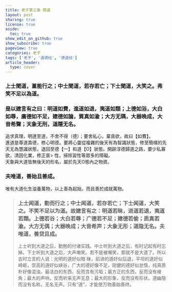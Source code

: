 ```yaml
---
title: 老子第三章 問道
layout: post
sharing: true
license: true
aside:
  toc: true
show_edit_on_github: true
show_subscribe: true
pageview: true
categories: 老子
tags: ['老子', '道德经', '德道经']
article_header:
  type: cover
---
```


### 上士聞道，堇能行之；中士聞道，若存若亡；下士聞道，大笑之。弗笑不足以為道。
### 是以建言有之曰：明道如費，進道如退，夷道如類；上德如浴，大白如辱，廣德如不足，建德如論，質真如渝；大方无隅，大器晚成，大音希聲；天象无刑，道隱无名。
追求真理，明達至道，不舍不得（德）；要舍私心，棄貪欲，故曰【如費】。
<br>
進道是尊道貴德，修心明德。要將心靈從複雜的後天有為智識狀態，修至簡樸的先天无為慧識狀態，退回至德【一】和道【O】狀態。開辟淳德歸道之路，要少私寡欲，清因化業，修正禀>
性，掃除習性等眾多的障礙。
<br>
天象與大道皆無後天的形名，屬於先天O態內之物資。
### 夫唯道，善始且善成。
唯有大道化生滋養萬物，以上善為起始，而且善於成就萬物。

> ### 上士闻道，勤而行之；中士闻道，若存若亡；下士闻道，大笑之。不笑不足以为道。故建言有之：明道若昧，进道若退，夷道若類。上德若谷；大白若辱；广德若不足；建德若偷；质真若渝。大方无偶；大器晚成；大音希声；大象无形；道隐无名。夫唯道，善贷且成。
> 上士听到大道之后，勤勉的付诸实践。中士听到大道之后，有时记起有时忘掉。下士听到大道之后，大声嘲笑。若不是被嘲笑，那就不是大道了。所以古时立言的人说：光明的道好似暗
昧，前进的道好似后退，平坦的道好似崎岖，崇高的道好似峡谷，广大的德好像不足，刚健的德好似怠惰，纯真质朴好像混浊。最洁白的东西，反而含有污垢；最方正的东西，反而没有棱
角；最大的声响，反而听来无声无息；最大的形象，反而没有形状。道幽隐而没有名称，无名无声。只有“道”，才能使万物善始善终。